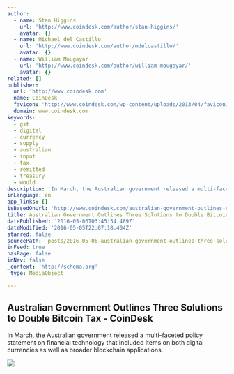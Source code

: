 ```yaml
---
author:
  - name: Stan Higgins
    url: 'http://www.coindesk.com/author/stan-higgins/'
    avatar: {}
  - name: Michael del Castillo
    url: 'http://www.coindesk.com/author/mdelcastillo/'
    avatar: {}
  - name: William Mougayar
    url: 'http://www.coindesk.com/author/william-mougayar/'
    avatar: {}
related: []
publisher:
  url: 'http://www.coindesk.com'
  name: CoinDesk
  favicon: 'http://www.coindesk.com/wp-content/uploads/2013/04/favicon1.ico?874e6b'
  domain: www.coindesk.com
keywords:
  - gst
  - digital
  - currency
  - supply
  - australian
  - input
  - tax
  - remitted
  - treasury
  - would
description: 'In March, the Australian government released a multi-faceted policy statement on financial technology that included items on both digital currencies as well as broader blockchain applications.'
inLanguage: en
app_links: []
isBasedOnUrl: 'http://www.coindesk.com/australian-government-outlines-solutions-to-double-bitcoin-taxation/'
title: Australian Government Outlines Three Solutions to Double Bitcoin Tax - CoinDesk
datePublished: '2016-05-06T03:45:54.489Z'
dateModified: '2016-05-05T22:07:18.404Z'
starred: false
sourcePath: _posts/2016-05-06-australian-government-outlines-three-solutions-to-double-bit.md
inFeed: true
hasPage: false
inNav: false
_context: 'http://schema.org'
_type: MediaObject

---
```

<article style=""><h1>Australian Government Outlines Three Solutions to Double Bitcoin Tax - CoinDesk</h1><p>In March, the Australian government released a multi-faceted policy statement on financial technology that included items on both digital currencies as well as broader blockchain applications.</p><img src="http://media.coindesk.com/2015/08/Australia-map.jpg" /></article>